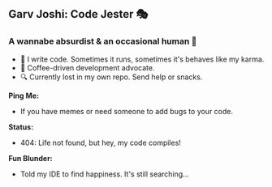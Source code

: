## Garv Joshi: Code Jester 🎭

### A wannabe absurdist & an occasional human 🌟


- 🤖 I write code. Sometimes it runs, sometimes it's behaves like my karma.
- 🌮 Coffee-driven development advocate. 
- 🔍 Currently lost in my own repo. Send help or snacks.

**Ping Me:** 
- If you have memes or need someone to add bugs to your code.

**Status:** 
- 404: Life not found, but hey, my code compiles!

**Fun Blunder:** 
- Told my IDE to find happiness. It's still searching...
